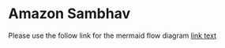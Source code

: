 # Amazon Sambhav

Please use the follow link for the mermaid flow diagram
[link text](mermaid.live/)
